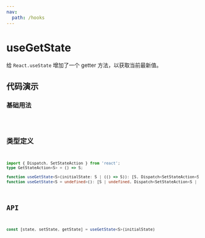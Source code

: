 ```yaml
---
nav:
  path: /hooks
---
```


# useGetState

给 `React.useState` 增加了一个 getter 方法，以获取当前最新值。

## 代码演示

### 基础用法

<code src="./demo/demo1.tsx" />

## 类型定义

```typescript
import { Dispatch, SetStateAction } from 'react';
type GetStateAction<S> = () => S;

function useGetState<S>(initialState: S | (() => S)): [S, Dispatch<SetStateAction<S>>, GetStateAction<S>]
function useGetState<S = undefined>(): [S | undefined, Dispatch<SetStateAction<S | undefined>>, GetStateAction<S | undefined>]
```

## API

```typescript
const [state, setState, getState] = useGetState<S>(initialState)
```